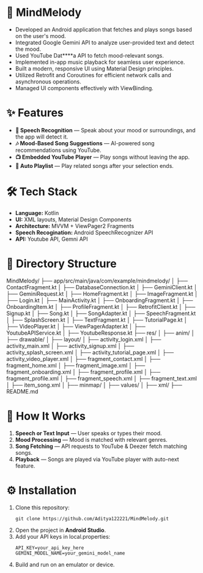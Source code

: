# 🎵 MindMelody


* Developed an Android application that fetches and plays songs based on the user's mood.
* Integrated Google Gemini API to analyze user-provided text and detect the mood.
* Used YouTube Dat****a API to fetch mood-relevant songs.
* Implemented in-app music playback for seamless user experience.
* Built a modern, responsive UI using Material Design principles.
* Utilized Retrofit and Coroutines for efficient network calls and asynchronous operations.
* Managed UI components effectively with ViewBinding.


# ✨ Features


* <strong>🎤 Speech Recognition</strong> — Speak about your mood or surroundings, and the app will detect it.
* <strong>🎶 Mood-Based Song Suggestions</strong> — AI-powered song recommendations using YouTube.
* <strong>📺 Embedded YouTube Player</strong> — Play songs without leaving the app.
* <strong>🔀 Auto Playlist</strong> — Play related songs after your selection ends.


# 🛠 Tech Stack


<ul>
<li><strong>Language:</strong> Kotlin</li>
<li><strong>UI:</strong> XML layouts, Material Design Components</li>
<li><strong>Architecture:</strong> MVVM + ViewPager2 Fragments</li>
<li><strong>Speech Recogination: </strong> Android SpeechRecognizer API</li>
<li><strong>API: </strong> Youtube API, Gemni API</li>
</ul>

# 📂 Directory Structure


MindMelody/
 ├── app/src/main/java/com/example/mindmelody/
 │    ├── ContactFragment.kt
 │    ├── DatabaseConnection.kt
 │    ├── GeminiClient.kt
 │    ├── GeminiRequest.kt
 │    ├── HomeFragment.kt
 │    ├── ImageFragment.kt
 │    ├── Login.kt
 │    ├── MainActivity.kt
 │    ├── OnboardingFragment.kt
 │    ├── OnboardingItem.kt
 │    ├── ProfileFragment.kt
 │    ├── RetrofitClient.kt
 │    ├── Signup.kt
 │    ├── Song.kt
 │    ├── SongAdapter.kt
 │    ├── SpeechFragment.kt
 │    ├── SplashScreen.kt
 │    ├── TextFragment.kt
 │    ├── TutorialPage.kt
 │    ├── VideoPlayer.kt
 │    ├── ViewPagerAdapter.kt
 │    ├── YoutubeAPIService.kt
 │    ├── YoutubeResponse.kt
 ├── res/
 │    ├── anim/
 │    ├── drawable/
 │    ├── layout/
 │              ├── activity_login.xml
 │              ├── activity_main.xml
 │              ├── activity_signup.xml
 │              ├── activity_splash_screen.xml
 │              ├── activity_tutorial_page.xml
 │              ├── activity_video_player.xml
 │              ├── fragment_contact.xml
 │              ├── fragment_home.xml
 │              ├── fragment_image.xml
 │              ├── fragment_onboarding.xml
 │              ├── fragment_profile.xml
 │              ├── fragment_profile.xml
 │              ├── fragment_speech.xml
 │              ├── fragment_text.xml
 │              ├── item_song.xml
 │    ├── minmap/
 │    ├── values/
 │    ├── xml/
 ├── README.md


# 🚀 How It Works


<ol>
<li><strong>Speech or Text Input</strong> — User speaks or types their mood.</li>
<li><strong>Mood Processing</strong> — Mood is matched with relevant genres.</li>
<li><strong>Song Fetching</strong> — API requests to YouTube & Deezer fetch matching songs.</li>
<li><strong>Playback</strong> — Songs are played via YouTube player with auto-next feature.</li>
</ol>

# ⚙️ Installation


<ol>
<li>Clone this repository:

```
git clone https://github.com/Aditya122221/MindMelody.git
```
</li>

<li>Open the project in <strong>Android Studio</strong>.</li>
<li>Add your API keys in local.properties:

```
API_KEY=your_api_key_here
GEMINI_MODEL_NAME=your_gemini_model_name
```
</li>
<li>Build and run on an emulator or device.</li>
</ol>